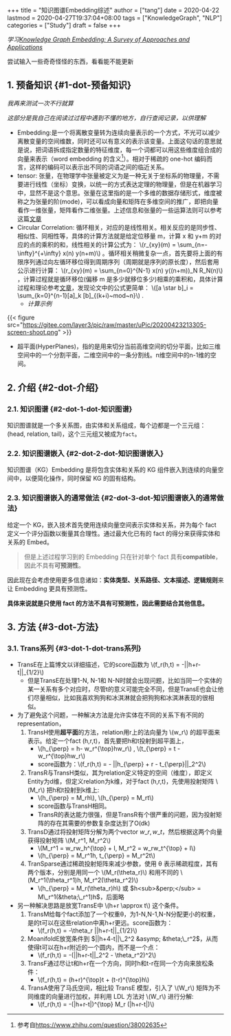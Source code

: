 +++
title = "知识图谱Embedding综述"
author = ["tang"]
date = 2020-04-22
lastmod = 2020-04-27T19:37:04+08:00
tags = ["KnowledgeGraph", "NLP"]
categories = ["Study"]
draft = false
+++

_学习[Knowledge Graph Embedding: A Survey of Approaches and Applications](http://ieeexplore.ieee.org/abstract/document/8047276/)_

尝试输入一些奇奇怪怪的东西，看看能不能更新

## 1. 预备知识 {#1-dot-预备知识}

*我再来测试一次不行就算*

_这部分是我自己在阅读过过程中遇到不懂的地方，自行查阅记录，以供理解_

-   Embedding:是一个将离散变量转为连续向量表示的一个方式，不光可以减少离散变量的空间维数，同时还可以有意义的表示该变量。上面这句话的意思就是说，把词语拆成指定数量的特征维度，每一个词都可以用这些维度组合成的向量来表示（word embedding 的含义[^fn:1]）。相对于稀疏的 one-hot 编码而言，这样的编码可以表示出不同的词语之间的临近关系。
-   tensor: 张量，在物理学中张量被定义为是一种无关于坐标系的物理量，不需要进行线性（坐标）变换，以统一的方式表达定理的物理量，但是在机器学习中，显然不是这个意思。张量在这里指的是一个多维的数据存储形式，维度被称之为张量的阶(mode)，可以看成向量和矩阵在多维空间的推广，即把向量看作一维张量，矩阵看作二维张量。上述信息和张量的一些运算法则可以参考这篇[文章](http://www.xiongfuli.com/%E6%9C%BA%E5%99%A8%E5%AD%A6%E4%B9%A0/2016-06/tensor-decomposition-part1.html)
-   Circular Correlation: 循环相关，对应的是线性相关。相关反应的是同步性、相似性、同相性等，具体的计算方法就是给定位移量 m，计算 x 和 y+m 的对应的点的乘积的和，线性相关的计算公式为： \\(r\_{xy}(m) = \sum\_{n=-\infty}^{+\infty} x(n) y(n+m)\\) 。循环相关稍微复杂一点，首先要将上面的有限序列通过向左循环移位得到周期序列（周期就是序列的原长度），然后套用公示进行计算： \\(r\_{xy}(m) = \sum\_{n=0}^{N-1} x(n) y((n+m))\_N R\_N(n)\\) ，计算过程就是循环移位(偏移 m 是多少就移位多少)相乘的乘积和，具体计算过程和理论参考[文章](http://read.pudn.com/downloads70/ebook/254107/ch4.pdf)，发现论文中的公式更简单： \\([a \star b]\_i = \sum\_{k=0}^{n-1}[a]\_k [b]\_{(k+i)~mod~n}\\) .
    -   _计算示例_

{{< figure src="https://gitee.com/layer3/pic/raw/master/uPic/20200423213305-screen-shoot.png" >}}

-   超平面(HyperPlanes)，指的是用来切分当前高维空间的切分平面，比如三维空间中的一个分割平面，二维空间中的一条分割线。n维空间中的n-1维的空间。


## 2. 介绍 {#2-dot-介绍}


### 2.1. 知识图谱 {#2-dot-1-dot-知识图谱}

知识图谱就是一个多关系图，由实体和关系组成，每个边都是一个三元组：(head, relation, tail)，这个三元组又被成为`fact`。


### 2.2. 知识图谱嵌入 {#2-dot-2-dot-知识图谱嵌入}

知识图谱（KG）Embedding 是将包含实体和关系的 KG 组件嵌入到连续的向量空间中，以便简化操作，同时保留 KG 的固有结构。


### 2.3. 知识图谱嵌入的通常做法 {#2-dot-3-dot-知识图谱嵌入的通常做法}

给定一个 KG，嵌入技术首先使用连续向量空间表示实体和关系，并为每个 fact 定义一个评分函数以衡量其合理性。通过最大化已有的 fact 的得分来获得实体和关系的 Embed。

> 但是上述过程学习到的 Embedding 只在针对单个 fact 具有**compatible**，因此不具有**可预测性**。

因此现在会考虑使用更多信息诸如：**实体类型、关系路径、文本描述、逻辑规则**来让 Embedding 更具有预测性。

**具体来说就是只使用 fact 的方法不具有可预测性，因此需要结合其他信息。**


## 3. 方法 {#3-dot-方法}


### 3.1. Trans系列 {#3-dot-1-dot-trans系列}

-   TransE在上篇博文以详细描述，它的score函数为 \\(f\_r(h,t) = -||h+r-t||\_{1/2}\\)
    -   但是TransE在处理1-N, N-1和 N-N时就会出现问题，比如当同一个实体的某一关系有多个对应时，尽管t的意义可能完全不同，但是TransE也会让他们尽量相似，比如我喜欢狗狗和冰淇淋就会把狗狗和冰淇淋表现的很相似。
-   为了避免这个问题，一种解决方法是允许实体在不同的关系下有不同的representation，
    1.  TransH使用**超平面**的方法，relation用r上的法向量为 \\(w\_r\\) 的超平面来表示。给定一个fact (h,r,t)，首先要把h和t投射到超平面上，
        -   \\(h\_{\perp} = h- w\_r^{\top}hw\_r\\) , \\(t\_{\perp} = t - w\_r^{\top}hw\_r\\)
        -   score函数为：\\(f\_r(h,t) = - ||h\_{\perp} + r - t\_{\perp}||\_2^2\\)
    2.  TransR与TransH类似，其为relation定义特定的空间（维度），即定义Entity为d维，但定义relation为k维，对于fact (h,r,t)，先使用投射矩阵 \\(M\_r\\) 把h和t投射到k维上:
        -   \\(h\_{\perp} = M\_rh\\), \\(h\_{\perp} = M\_rt\\)
        -   score函数与TransH相同。
        -   TransR的表达能力很强，但是TransR有个很严重的问题，因为投射矩阵的存在其需要的参数复杂度达到了O(dk)
    3.  TransD通过将投射矩阵分解为两个vector $w\_r, w\_t$，然后根据这两个向量获得投射矩阵 \\(M\_r^1, M\_r^2\\)
        -   \\(M\_r^1 = w\_rw\_h^{\top} + I, M\_r^2 = w\_rw\_t^{\top} + I\\)
        -   \\(h\_{\perp} = M\_r^1h, t\_{\perp} = M\_r^2t\\)
    4.  TranSparse通过稀疏投射矩阵来减少参数，使用 &theta; 表示稀疏程度，其有两个版本，分别是用同一个 \\(M\_r(\theta\_r)\\) 和用不同的 \\(M\_r^1(\theta\_r^1)h, M\_r^2(\theta\_r^2)\\)
        -   \\(h\_{\perp} = M\_r(\theta\_r)h\\) 或 $h<sub>&perp;</sub> = M\_r^1(&theta;\_r^1)h$，后面略
-   另一种解决思路是放宽TransE中 \\(h+r \approx t\\) 这个条件。
    1.  TransM给每个fact添加了一个权重&theta;，为1-N,N-1,N-N分配更小的权重，是的t可以在这些relation中离h+r更远。score函数为：
        -   \\(f\_r(h,t) = -\theta\_r ||h+r-t||\_{1/2}\\)
    2.  MoanifoldE放宽条件到 $||h+4-t||\_2^2 &asymp; &theta;\_r^2$，从而使得t可以在h+r附近的一个圆内，而不是一个点：
        -   \\(f\_r(h,t) = -(||h+r-t||\_2^2 - \theta\_r^2)^2\\)
    3.  TransF通过尽让t和h+r在一个方向，同时h和t-r在同一个方向来放松条件：
        -   \\(f\_r(h,t) = (h+r)^{\top}t + (t-r)^{\top}h\\)
    4.  TransA使用了马氏空间，相比较 TransE 模型，引入了 \\(W\_r\\) 矩阵为不同维度的向量进行加权，并利用 LDL 方法对 \\(W\_r\\) 进行分解:
        -   \\(f\_r(h,t) = -(|h+r-t|)^{\top} M\_r (|h+r-t|)\\)

[^fn:1]: 参考自<https://www.zhihu.com/question/38002635>
